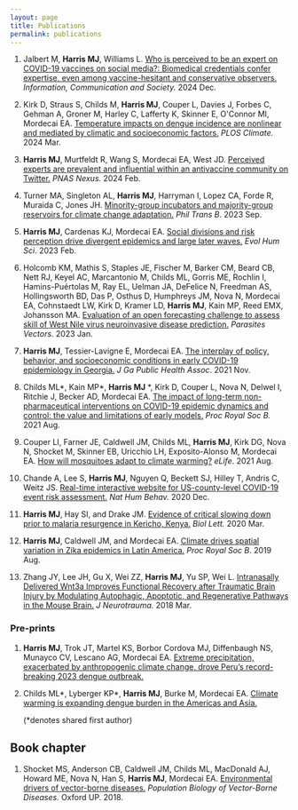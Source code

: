 ```yaml
---
layout: page
title: Publications 
permalink: publications
---
```

1. Jalbert M, **Harris MJ**, Williams L. [Who is perceived to be an expert on COVID-19 vaccines on social media?: Biomedical credentials confer expertise, even among vaccine-hesitant and conservative observers.](https://doi.org/10.1080/1369118X.2024.2436001) *Information, Communication and Society.* 2024 Dec.
   
12.  Kirk D, Straus S, Childs M, **Harris MJ**, Couper L, Davies J, Forbes C, Gehman A, Groner M, Harley C, Lafferty K, Skinner E, O'Connor MI, Mordecai EA. [Temperature impacts on dengue incidence are nonlinear and mediated by climatic and socioeconomic factors.](https://doi.org/10.1371/journal.pclm.0000152) *PLOS Climate.* 2024 Mar.

11.  **Harris MJ**, Murtfeldt R, Wang S, Mordecai EA, West JD. [Perceived experts are prevalent and influential within an antivaccine community on Twitter.](https://academic.oup.com/pnasnexus/article/3/2/pgae007/7601415?login=false) *PNAS Nexus.* 2024 Feb.

10.  Turner MA, Singleton AL, **Harris MJ**, Harryman I, Lopez CA, Forde R, Muraida C, Jones JH. [Minority-group incubators and majority-group reservoirs for climate change adaptation.](https://doi.org/10.31235/osf.io/28eaj) *Phil Trans B*. 2023 Sep.

9.  **Harris MJ**, Cardenas KJ, Mordecai EA. [Social divisions and risk perception drive divergent epidemics and large later waves.](https://doi.org/10.1017/ehs.2023.2) *Evol Hum Sci*. 2023 Feb.

8.  Holcomb KM, Mathis S, Staples JE, Fischer M, Barker CM, Beard CB, Nett RJ, Keyel AC, Marcantonio M, Childs ML, Gorris ME, Rochlin I, Hamins-Puértolas M, Ray EL, Uelman JA, DeFelice N, Freedman AS, Hollingsworth BD, Das P, Osthus D, Humphreys JM, Nova N, Mordecai EA, Cohnstaedt LW, Kirk D, Kramer LD, **Harris MJ**, Kain MP, Reed EMX, Johansson MA. [Evaluation of an open forecasting challenge to assess skill of West Nile virus neuroinvasive disease prediction.](https://doi.org/10.21203/rs.3.rs-1992050/v1) *Parasites Vectors*. 2023 Jan.

7.  **Harris MJ**, Tessier-Lavigne E, Mordecai EA. [The interplay of policy, behavior, and socioeconomic conditions in early COVID-19 epidemiology in Georgia.](https://digitalcommons.georgiasouthern.edu/jgpha/vol8/iss2/4/) *J Ga Public Health Assoc*. 2021 Nov.

6.  Childs ML\*, Kain MP\*, **Harris MJ** \*, Kirk D, Couper L, Nova N, Delwel I, Ritchie J, Becker AD, Mordecai EA. [The impact of long-term non-pharmaceutical interventions on COVID-19 epidemic dynamics and control: the value and limitations of early models.](https://doi.org/10.1098/rspb.2021.0811) *Proc Royal Soc B.* 2021 Aug.

5.  Couper LI, Farner JE, Caldwell JM, Childs ML, **Harris MJ**, Kirk DG, Nova N, Shocket M, Skinner EB, Uricchio LH, Exposito-Alonso M, Mordecai EA. [How will mosquitoes adapt to climate warming?](doi.org/10.7554/eLife.69630) *eLife*. 2021 Aug.

4.  Chande A, Lee S, **Harris MJ**, Nguyen Q, Beckett SJ, Hilley T, Andris C, Weitz JS. [Real-time interactive website for US-county-level COVID-19 event risk assessment.](https://doi.org/10.1038/s41562-020-01000-9) *Nat Hum Behav.* 2020 Dec.

3. **Harris MJ**, Hay SI, and Drake JM. [Evidence of critical slowing down prior to malaria resurgence in Kericho, Kenya.](https://doi.org/10.1098/rsbl.2019.0713) *Biol Lett.* 2020 Mar.

2. **Harris MJ**, Caldwell JM, and Mordecai EA. [Climate drives spatial variation in Zika epidemics in Latin America.](https://doi.org/10.1098/rspb.2019.1578) *Proc Royal Soc B*. 2019 Aug.

1. Zhang JY, Lee JH, Gu X, Wei ZZ, **Harris MJ**, Yu SP, Wei L. [Intranasally Delivered Wnt3a Improves Functional Recovery after Traumatic Brain Injury by Modulating Autophagic, Apoptotic, and Regenerative Pathways in the Mouse Brain.](https://doi.org/10.1089/neu.2016.4871) *J Neurotrauma.* 2018 Mar.

### Pre-prints

1. **Harris MJ**, Trok JT, Martel KS, Borbor Cordova MJ, Diffenbaugh NS, Munayco CV, Lescano AG, Mordecai EA. [Extreme precipitation, exacerbated by anthropogenic climate change, drove Peru’s record-breaking 2023 dengue outbreak.](https://doi.org/10.1101/2024.10.23.24309838)
   
2.  Childs ML\*, Lyberger KP\*, **Harris MJ**, Burke M, Mordecai EA. [Climate warming is expanding dengue burden in the Americas and Asia.](https://doi.org/10.1101/2024.01.08.24301015)

    (\*denotes shared first author)
    
## Book chapter

1. Shocket MS, Anderson CB, Caldwell JM, Childs ML, MacDonald AJ, Howard ME, Nova N, Han S, **Harris MJ**, Mordecai EA. [Environmental drivers of vector-borne diseases.](https://doi.org/10.1093/oso/9780198853244.001.0001) *Population Biology of Vector-Borne Diseases.* Oxford UP. 2018.
